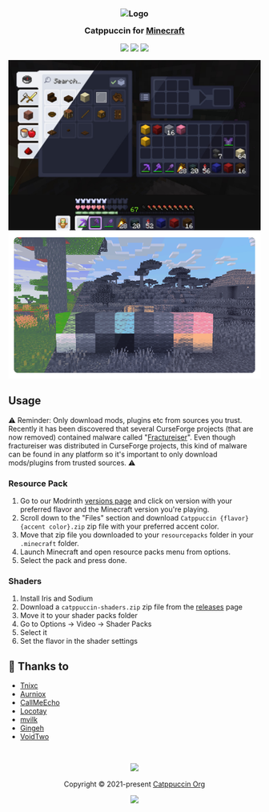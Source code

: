 <h3 align="center">
	<img src="https://raw.githubusercontent.com/catppuccin/catppuccin/main/assets/logos/exports/1544x1544_circle.png" width="100" alt="Logo"/><br/>
	<img src="https://raw.githubusercontent.com/catppuccin/catppuccin/main/assets/misc/transparent.png" height="30" width="0px"/>
	Catppuccin for <a href="https://minecraft.net">Minecraft</a>
	<img src="https://raw.githubusercontent.com/catppuccin/catppuccin/main/assets/misc/transparent.png" height="30" width="0px"/>
</h3>

<p align="center">
	<a href="https://github.com/catppuccin/minecraft/stargazers"><img src="https://img.shields.io/github/stars/catppuccin/minecraft?colorA=363a4f&colorB=b7bdf8&style=for-the-badge"></a>
	<a href="https://github.com/catppuccin/minecraft/issues"><img src="https://img.shields.io/github/issues/catppuccin/minecraft?colorA=363a4f&colorB=f5a97f&style=for-the-badge"></a>
	<a href="https://github.com/catppuccin/minecraft/contributors"><img src="https://img.shields.io/github/contributors/catppuccin/minecraft?colorA=363a4f&colorB=a6da95&style=for-the-badge"></a>
</p>

<p align="center">
	<img src="assets/textures-preview.jpg"/>
	<img src="assets/shaders-preview.webp"/>
</p>

## Usage

⚠️ Reminder: Only download mods, plugins etc from sources you trust. Recently it has been discovered that several CurseForge projects (that are now removed) contained malware called "[Fractureiser](https://github.com/fractureiser-investigation/fractureiser)". Even though fractureiser was distributed in CurseForge projects, this kind of malware can be found in any platform so it's important to only download mods/plugins from trusted sources. ⚠️

### Resource Pack
1. Go to our Modrinth [versions page](https://modrinth.com/resourcepack/catppuccin-ui/versions) and click on version with your preferred flavor and the Minecraft version you're playing.
2. Scroll down to the "Files" section and download `Catppuccin {flavor} {accent color}.zip` zip file with your preferred accent color.
3. Move that zip file you downloaded to your `resourcepacks` folder in your `.minecraft` folder.
4. Launch Minecraft and open resource packs menu from options.
5. Select the pack and press done.

### Shaders
1. Install Iris and Sodium
2. Download a `catppuccin-shaders.zip` zip file from the [releases](https://github.com/catppuccin/minecraft/releases) page
3. Move it to your shader packs folder
4. Go to Options -> Video -> Shader Packs
5. Select it
6. Set the flavor in the shader settings

## 💝 Thanks to

- [Tnixc](https://github.com/Tnixc)
- [Aurniox](https://github.com/Aurn1ox)
- [CallMeEcho](https://github.com/CallMeEchoCodes)
- [Locotay](https://github.com/andreasgrafen)
- [mvilk](https://github.com/mvilk)
- [Gingeh](https://github.com/Gingeh)
- [VoidTwo](https://github.com/VoidTwo)

&nbsp;

<p align="center">
	<img src="https://raw.githubusercontent.com/catppuccin/catppuccin/main/assets/footers/gray0_ctp_on_line.svg?sanitize=true" />
</p>

<p align="center">
	Copyright &copy; 2021-present <a href="https://github.com/catppuccin" target="_blank">Catppuccin Org</a>
</p>

<p align="center">
	<a href="https://github.com/catppuccin/catppuccin/blob/main/LICENSE"><img src="https://img.shields.io/static/v1.svg?style=for-the-badge&label=License&message=MIT&logoColor=d9e0ee&colorA=363a4f&colorB=b7bdf8"/></a>
</p>
